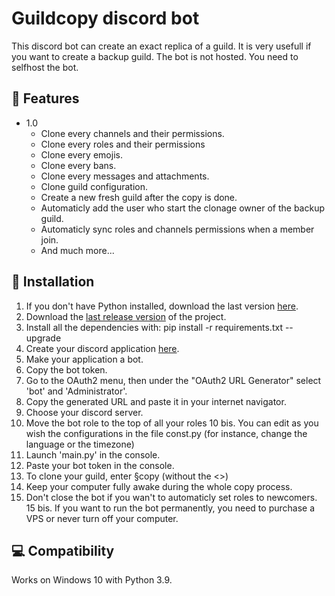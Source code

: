 # Guildcopy discord bot

This discord bot can create an exact replica of a guild.
It is very usefull if you want to create a backup guild.
The bot is not hosted. You need to selfhost the bot.

## :memo: Features
* 1.0
	* Clone every channels and their permissions.
  	* Clone every roles and their permissions
	* Clone every emojis.
	* Clone every bans.
	* Clone every messages and attachments.
	* Clone guild configuration.
	* Create a new fresh guild after the copy is done.
  	* Automaticly add the user who start the clonage owner of the backup guild.
  	* Automaticly sync roles and channels permissions when a member join.
  	* And much more...
	
## :mag_right: Installation

1. If you don't have Python installed, download the last version [here][1].
2. Download the [last release version][2] of the project.
3. Install all the dependencies with: pip install -r requirements.txt --upgrade
4. Create your discord application [here][3].
5. Make your application a bot.
6. Copy the bot token.
7. Go to the OAuth2 menu, then under the "OAuth2 URL Generator" select 'bot' and 'Administrator'.
8. Copy the generated URL and paste it in your internet navigator.
9. Choose your discord server.
10. Move the bot role to the top of all your roles
10 bis. You can edit as you wish the configurations in the file const.py (for instance, change the language or the timezone)
11. Launch 'main.py' in the console.
12. Paste your bot token in the console.
13. To clone your guild, enter §copy <YourGuildId> (without the <>)
14. Keep your computer fully awake during the whole copy process.
15. Don't close the bot if you wan't to automaticly set roles to newcomers.
15 bis. If you want to run the bot permanently, you need to purchase a VPS or never turn off your computer.

## :computer: Compatibility
Works on Windows 10 with Python 3.9.

  [1]: https://www.python.org/downloads/
  [2]: https://github.com/ElBretzel/discord-guildcopy/releases
  [3]: https://discord.com/developers/applications
